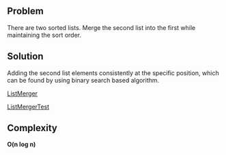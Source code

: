 ## Problem
There are two sorted lists. Merge the second list into the first while maintaining the sort order.

## Solution
Adding the second list elements consistently at the specific position, which can be found by using binary search based algorithm. 

[ListMerger](src/main/java/com/github/lawseff/merge/ListMerger.java)

[ListMergerTest](src/test/java/com/github/lawseff/merge/ListMergerTest.java)

## Complexity
**O(n log n)**